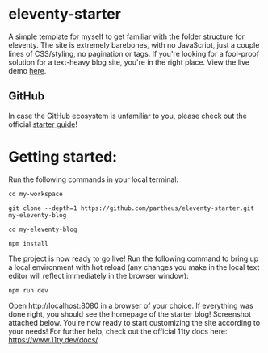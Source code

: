 # eleventy-starter
A simple template for myself to get familiar with the folder structure for eleventy. The site is extremely barebones, with no JavaScript, just a couple lines of CSS/styling, no pagination or tags. If you're looking for a fool-proof solution for a text-heavy blog site, you're in the right place. View the live demo [here](eleventy-barebones-starter.netlify.app/).

## GitHub
In case the GitHub ecosystem is unfamiliar to you, please check out the official [starter guide](https://guides.github.com/activities/hello-world/)! 

# Getting started:
Run the following commands in your local terminal:

    cd my-workspace
    
    git clone --depth=1 https://github.com/partheus/eleventy-starter.git my-eleventy-blog
    
    cd my-eleventy-blog
    
    npm install

The project is now ready to go live! Run the following command to bring up a local environment with hot reload (any changes you make in the local text editor will reflect immediately in the browser window):

    npm run dev
    
Open http://localhost:8080 in a browser of your choice. If everything was done right, you should see the homepage of the starter blog! Screenshot attached below. You're now ready to start customizing the site according to your needs! For further help, check out the official 11ty docs here: https://www.11ty.dev/docs/
